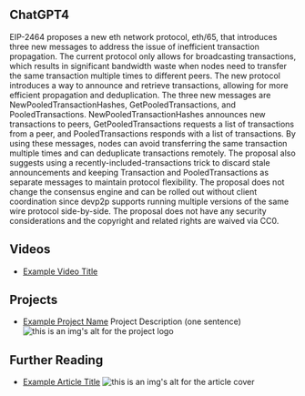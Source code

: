 ## ChatGPT4

EIP-2464 proposes a new eth network protocol, eth/65, that introduces three new messages to address the issue of inefficient transaction propagation. The current protocol only allows for broadcasting transactions, which results in significant bandwidth waste when nodes need to transfer the same transaction multiple times to different peers. The new protocol introduces a way to announce and retrieve transactions, allowing for more efficient propagation and deduplication. The three new messages are NewPooledTransactionHashes, GetPooledTransactions, and PooledTransactions. NewPooledTransactionHashes announces new transactions to peers, GetPooledTransactions requests a list of transactions from a peer, and PooledTransactions responds with a list of transactions. By using these messages, nodes can avoid transferring the same transaction multiple times and can deduplicate transactions remotely. The proposal also suggests using a recently-included-transactions trick to discard stale announcements and keeping Transaction and PooledTransactions as separate messages to maintain protocol flexibility. The proposal does not change the consensus engine and can be rolled out without client coordination since devp2p supports running multiple versions of the same wire protocol side-by-side. The proposal does not have any security considerations and the copyright and related rights are waived via CC0.

## Videos

- [Example Video Title](https://www.youtube.com/watch?v=TDGq4aeevgY)

## Projects

- [Example Project Name](https://xxxx.xxx/xxxxx) Project Description (one sentence) ![this is an img's alt for the project logo](https://xxxx.xxx/project-logo.xxx)

## Further Reading

- [Example Article Title](https://xxxx.xxx/xxxxx) ![this is an img's alt for the article cover](https://xxxx.xxx/article-cover.xxx)
